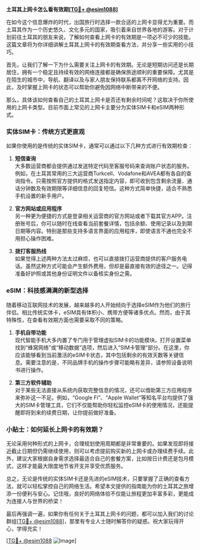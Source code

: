 **土耳其上网卡怎么看有效期[[TG💪+ @esim1088](https://t.me/s/esim1088)]**

在如今这个信息爆炸的时代，出国旅行时选择一款合适的上网卡显得尤为重要。而土耳其作为一个历史悠久、文化多元的国家，吸引着来自世界各地的游客。对于计划前往土耳其的朋友来说，了解如何查看上网卡的有效期是一项必不可少的技能。这篇文章将为你详细讲解土耳其上网卡的有效期查看方法，并分享一些实用的小技巧。

首先，让我们了解一下为什么需要关注上网卡的有效期。无论是短期访问还是长期居住，拥有一个稳定且持续有效的网络连接都是确保旅途顺利的重要保障。尤其是在陌生的城市中，导航、翻译以及与家人朋友保持联系都离不开网络的支持。因此，及时掌握上网卡的状态可以帮助你避免因网络中断带来的不便。

那么，具体该如何查看自己的土耳其上网卡是否还有剩余时间呢？这取决于你所使用的上网卡类型。目前市面上常见的上网卡主要分为实体SIM卡和eSIM两种形式。

### 实体SIM卡：传统方式更直观

如果你使用的是传统的实体SIM卡，通常可以通过以下几种方式进行有效期检查：

1. **短信查询**  
   大多数运营商都会提供通过发送特定代码至客服号码来查询账户状态的服务。例如，在土耳其常用的三大运营商Turkcell、Vodafone和AVEA都有各自的查询指令。只需按照官方提供的格式发送指定内容，即可收到包含剩余流量、通话分钟数及有效期限等详细信息的回复短信。这种方式简单快捷，适合不熟悉手机设置的新手用户。

2. **官方网站或应用程序**  
   另一种更为便捷的方式是登录相关运营商的官方网站或者下载其官方APP。注册账号后，你可以随时在线查看当前套餐详情，包括余额、使用记录以及到期日期等内容。特别是那些支持多语言界面的应用程序，即使语言不通也完全不用担心操作困难。

3. **拨打客服热线**  
   如果觉得上述两种方法太过麻烦，也可以直接拨打运营商提供的客户服务电话。虽然这种方式可能会产生额外费用，但却是最直接有效的途径之一。记得准备好护照或其他身份证明文件以备核实身份之需。

### eSIM：科技感满满的新型选择

随着移动互联网技术的发展，越来越多的人开始倾向于选择eSIM作为他们的旅行伴侣。相比传统实体卡，eSIM具有体积小、携带方便等诸多优点。然而，由于其特殊性，在查看有效期方面也需要采取不同的策略。

1. **手机自带功能**  
   现代智能手机大多内置了专门用于管理虚拟SIM卡的功能模块。打开设置菜单找到“蜂窝网络”或“移动数据”选项，然后进入“SIM卡管理”部分。在这里，你应该能够看到当前激活的eSIM卡状态，其中包括剩余的有效天数等关键信息。需要注意的是，不同品牌手机的操作步骤可能略有差异，请参照设备说明书进行操作。

2. **第三方软件辅助**  
   对于某些无法直接从系统内获取完整信息的情况，还可以借助第三方应用程序来弥补这一不足。例如，“Google Fi”、“Apple Wallet”等知名平台均提供了强大的SIM卡管理工具，它们不仅能帮助你轻松监控eSIM卡的使用情况，还能提醒即将到来的续费日期，让你提前做好准备。

### 小贴士：如何延长上网卡的有效期？

无论采用何种形式的上网卡，合理规划使用周期都是非常重要的。如果发现即将接近截止日期但仍需继续使用，则可以考虑提前购买新的上网卡或办理续费手续。此外，建议大家根据自身需求选择最适合自己的套餐方案，比如按日计费还是包月模式，这样才能最大限度地节省开支并享受优质服务。

总之，无论是传统的实体SIM卡还是先进的eSIM技术，只要掌握了正确的查看方法，就可以轻松掌控自己的网络生活。希望本文提供的指南能为你的土耳其之旅增添一份便利与安心。记住哦，良好的网络体验不仅能让旅程更加丰富多彩，更能成为连接人与世界的桥梁！

最后再强调一遍，如果你有任何关于土耳其上网卡的问题，都可以加入我们的讨论群组[[TG💪+ @esim1088](https://t.me/s/esim1088)]，那里有专业人士随时解答你的疑惑。祝大家玩得开心，学得充实！

[[TG💪+ @esim1088](https://t.me/s/esim1088) ![Image](https://i.postimg.cc/4NQfJmqS/Snipaste-2025-05-13-00-14-12.png)]